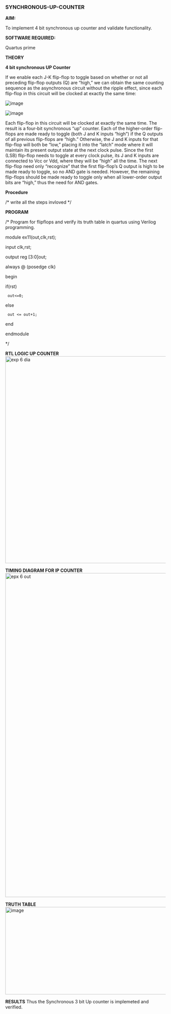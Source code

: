 ### SYNCHRONOUS-UP-COUNTER

**AIM:**

To implement 4 bit synchronous up counter and validate functionality.

**SOFTWARE REQUIRED:**

Quartus prime

**THEORY**

**4 bit synchronous UP Counter**

If we enable each J-K flip-flop to toggle based on whether or not all preceding flip-flop outputs (Q) are “high,” we can obtain the same counting sequence as the asynchronous circuit without the ripple effect, since each flip-flop in this circuit will be clocked at exactly the same time:

![image](https://github.com/naavaneetha/SYNCHRONOUS-UP-COUNTER/assets/154305477/d5db3fa0-e413-404c-b80e-b2f39d82e7e8)


![image](https://github.com/naavaneetha/SYNCHRONOUS-UP-COUNTER/assets/154305477/52cb61eb-d04b-442d-810c-31185a68410b)

Each flip-flop in this circuit will be clocked at exactly the same time.
The result is a four-bit synchronous “up” counter. Each of the higher-order flip-flops are made ready to toggle (both J and K inputs “high”) if the Q outputs of all previous flip-flops are “high.”
Otherwise, the J and K inputs for that flip-flop will both be “low,” placing it into the “latch” mode where it will maintain its present output state at the next clock pulse.
Since the first (LSB) flip-flop needs to toggle at every clock pulse, its J and K inputs are connected to Vcc or Vdd, where they will be “high” all the time.
The next flip-flop need only “recognize” that the first flip-flop’s Q output is high to be made ready to toggle, so no AND gate is needed.
However, the remaining flip-flops should be made ready to toggle only when all lower-order output bits are “high,” thus the need for AND gates.

**Procedure**

/* write all the steps invloved */

**PROGRAM**

/* Program for flipflops and verify its truth table in quartus using Verilog programming. 

module ex11(out,clk,rst);

input clk,rst;

output reg [3:0]out;

always @ (posedge clk)

begin

   if(rst)

     out<=0;
   else 
   
     out <= out+1;
     
end

endmodule

*/

**RTL LOGIC UP COUNTER**
<img width="1450" height="651" alt="exp 6 dia" src="https://github.com/user-attachments/assets/232e7360-f7fc-41e9-9d2b-07059720dcb1" />

**TIMING DIAGRAM FOR IP COUNTER**
<img width="1920" height="1019" alt="epx 6 out" src="https://github.com/user-attachments/assets/10c6b899-1293-46a3-bcb8-1260ded77b14" />

**TRUTH TABLE**
<img width="544" height="275" alt="image" src="https://github.com/user-attachments/assets/6fa7011e-ae88-4021-8f5a-6cef38afbb80" />

**RESULTS**
Thus the Synchronous 3 bit Up counter is implemeted and verified.
